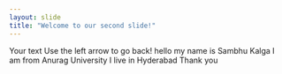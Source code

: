 ```yaml
---
layout: slide
title: "Welcome to our second slide!"
---
```

Your text
Use the left arrow to go back!
hello
my name is Sambhu Kalga
I am from Anurag University
I live in Hyderabad
Thank you
